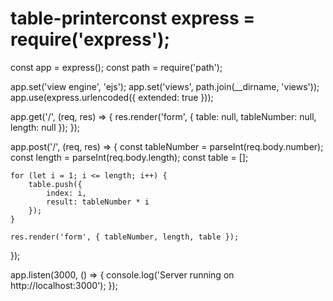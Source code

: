 # table-printerconst express = require('express');
const app = express();
const path = require('path');

app.set('view engine', 'ejs');
app.set('views', path.join(__dirname, 'views'));
app.use(express.urlencoded({ extended: true }));

app.get('/', (req, res) => {
    res.render('form', { table: null, tableNumber: null, length: null });
});

app.post('/', (req, res) => {
    const tableNumber = parseInt(req.body.number);
    const length = parseInt(req.body.length);
    const table = [];

    for (let i = 1; i <= length; i++) {
        table.push({
            index: i,
            result: tableNumber * i
        });
    }

    res.render('form', { tableNumber, length, table });
});

app.listen(3000, () => {
    console.log('Server running on http://localhost:3000');
});
